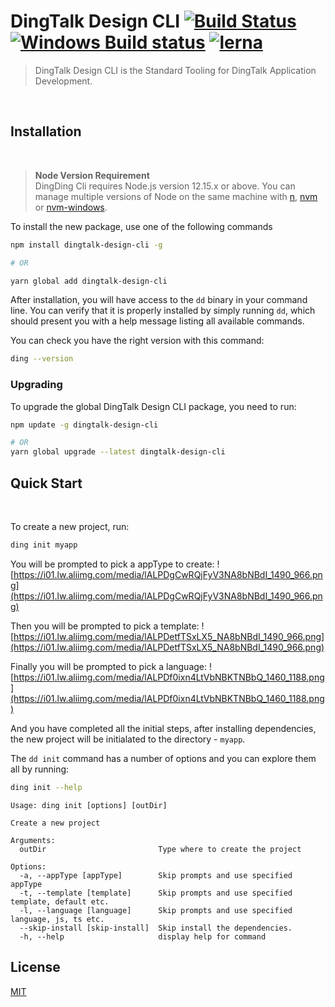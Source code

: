 # DingTalk Design CLI [![Build Status](https://circleci.com/gh/open-dingtalk/dingtalk-design-cli.svg?style=shield)](https://circleci.com/gh/open-dingtalk/dingtalk-design-cli/tree/develop)  [![Windows Build status](https://ci.appveyor.com/api/projects/status/hi7uu5rnbs4x9vas/branch/develop?svg=true)](https://ci.appveyor.com/project/lou1swu/dingtalk-design-cli/branch/develop) [![lerna](https://img.shields.io/badge/maintained%20with-lerna-cc00ff.svg)](https://lerna.js.org/)

> DingTalk Design CLI is the Standard Tooling for DingTalk Application Development.

<br/>

## Installation
<br/>

> **Node Version Requirement**  
DingDing Cli requires Node.js version 12.15.x or above. You can manage multiple versions of Node on the same machine with [n](https://github.com/tj/n), [nvm](https://github.com/creationix/nvm) or [nvm-windows](https://github.com/coreybutler/nvm-windows).

To install the new package, use one of the following commands

```bash
npm install dingtalk-design-cli -g

# OR

yarn global add dingtalk-design-cli
```

After installation, you will have access to the `dd` binary in your command line. You can verify that it is properly installed by simply running `dd`, which should present you with a help message listing all available commands.

You can check you have the right version with this command:
```bash
ding --version
```

### Upgrading
To upgrade the global DingTalk Design CLI package, you need to run:
```bash
npm update -g dingtalk-design-cli

# OR
yarn global upgrade --latest dingtalk-design-cli
```
## Quick Start
<br/>

To create a new project, run:
```bash
ding init myapp
```

You will be prompted to pick a appType to create:
![https://i01.lw.aliimg.com/media/lALPDgCwRQjFyV3NA8bNBdI_1490_966.png](https://i01.lw.aliimg.com/media/lALPDgCwRQjFyV3NA8bNBdI_1490_966.png)


Then you will be prompted to pick a template:
![https://i01.lw.aliimg.com/media/lALPDetfTSxLX5_NA8bNBdI_1490_966.png](https://i01.lw.aliimg.com/media/lALPDetfTSxLX5_NA8bNBdI_1490_966.png)

Finally you will be prompted to pick a language:
![https://i01.lw.aliimg.com/media/lALPDf0ixn4LtVbNBKTNBbQ_1460_1188.png](https://i01.lw.aliimg.com/media/lALPDf0ixn4LtVbNBKTNBbQ_1460_1188.png)

And you have completed all the initial steps, after installing dependencies, 
the new project will be initialated to the directory - `myapp`.

The `dd init` command has a number of options and you can explore them all by running:
```bash
ding init --help
```
```
Usage: ding init [options] [outDir]

Create a new project

Arguments:
  outDir                         Type where to create the project

Options:
  -a, --appType [appType]        Skip prompts and use specified appType
  -t, --template [template]      Skip prompts and use specified template, default etc.
  -l, --language [language]      Skip prompts and use specified language, js, ts etc.
  --skip-install [skip-install]  Skip install the dependencies.
  -h, --help                     display help for command
```
## License

[MIT](https://github.com/open-dingtalk/dingtalk-design-cli/blob/develop/LICENSE)
